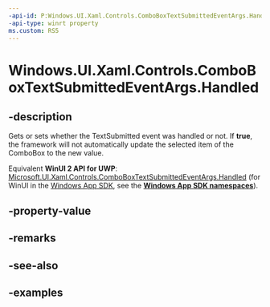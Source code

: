 ```yaml
---
-api-id: P:Windows.UI.Xaml.Controls.ComboBoxTextSubmittedEventArgs.Handled
-api-type: winrt property
ms.custom: RS5
---
```


<!-- Property syntax.
public bool Handled { get;  set; }
-->

# Windows.UI.Xaml.Controls.ComboBoxTextSubmittedEventArgs.Handled

## -description
Gets or sets whether the TextSubmitted event was handled or not. If **true**, the framework will not automatically update the selected item of the ComboBox to the new value.

Equivalent **WinUI 2 API for UWP**: [Microsoft.UI.Xaml.Controls.ComboBoxTextSubmittedEventArgs.Handled](/windows/winui/api/microsoft.ui.xaml.controls.comboboxtextsubmittedeventargs.handled) (for WinUI in the [Windows App SDK](/windows/apps/windows-app-sdk/), see the **[Windows App SDK namespaces](/windows/windows-app-sdk/api/winrt/)**).

## -property-value

## -remarks

## -see-also

## -examples

